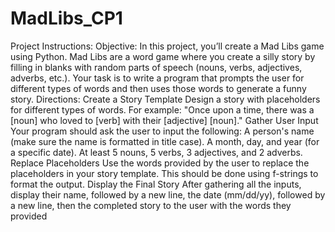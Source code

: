 # MadLibs_CP1
Project Instructions:
Objective:
In this project, you’ll create a Mad Libs game using Python. Mad Libs are a  word game where you create a silly story by filling in blanks with random parts of speech (nouns, verbs, adjectives, adverbs, etc.).
Your task is to write a program that prompts the user for different types of words and then uses those words to generate a funny story.
Directions:
Create a Story Template
Design a story with placeholders for different types of words. For example:
"Once upon a time, there was a [noun] who loved to [verb] with their [adjective] [noun]."
Gather User Input
Your program should ask the user to input the following:
A person's name (make sure the name is formatted in title case).
A month, day, and year (for a specific date).
At least 5 nouns, 5 verbs, 3 adjectives, and 2 adverbs.
Replace Placeholders
Use the words provided by the user to replace the placeholders in your story template. This should be done using f-strings to format the output.
Display the Final Story
After gathering all the inputs, display their name, followed by a new line, the date (mm/dd/yy), followed by a new line, then the completed story to the user with the words they provided
